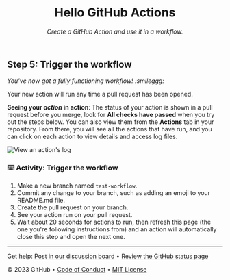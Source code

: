 <header>

<!--
  <<< Author notes: Course header >>>
  Include a 1280x640 image, course title in sentence case, and a concise description in emphasis.
  In your repository settings: enable template repository, add your 1280x640 social image, auto delete head branches.
  Add your open source license, GitHub uses MIT license.
-->

# Hello GitHub Actions

_Create a GitHub Action and use it in a workflow._

</header>

<!--
  <<< Author notes: Step 5 >>>
  Start this step by acknowledging the previous step.
  Define terms and link to docs.github.com.
-->

## Step 5: Trigger the workflow

_You've now got a fully functioning workflow! :smileggg:_

Your new action will run any time a pull request has been opened.

**Seeing your _action_ in action**: The status of your action is shown in a pull request before you merge, look for **All checks have passed** when you try out the steps below. You can also view them from the **Actions** tab in your repository. From there, you will see all the actions that have run, and you can click on each action to view details and access log files.

![View an action's log](https://user-images.githubusercontent.com/16547949/62388049-4e64e600-b52a-11e9-8bf5-db0c5452360f.png)

### :keyboard: Activity: Trigger the workflow

1. Make a new branch named `test-workflow`.
1. Commit any change to your branch, such as adding an emoji to your README.md file.
1. Create the pull request on your branch.
1. See your action run on your pull request.
1. Wait about 20 seconds for actions to run, then refresh this page (the one you're following instructions from) and an action will automatically close this step and open the next one.

<footer>

<!--
  <<< Author notes: Footer >>>
  Add a link to get support, GitHub status page, code of conduct, license link.
-->

---

Get help: [Post in our discussion board](https://github.com/orgs/skills/discussions/categories/hello-github-actions) &bull; [Review the GitHub status page](https://www.githubstatus.com/)

&copy; 2023 GitHub &bull; [Code of Conduct](https://www.contributor-covenant.org/version/2/1/code_of_conduct/code_of_conduct.md) &bull; [MIT License](https://gh.io/mit)

</footer>
